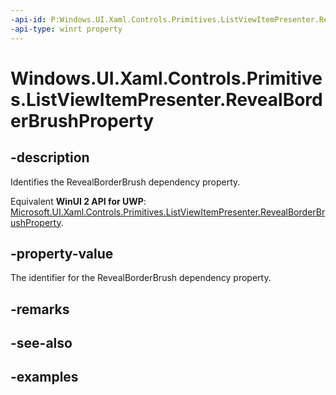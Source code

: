 ```yaml
---
-api-id: P:Windows.UI.Xaml.Controls.Primitives.ListViewItemPresenter.RevealBorderBrushProperty
-api-type: winrt property
---
```


<!-- Property syntax.
public DependencyProperty RevealBorderBrushProperty { get; }
-->

# Windows.UI.Xaml.Controls.Primitives.ListViewItemPresenter.RevealBorderBrushProperty

## -description

Identifies the RevealBorderBrush dependency property.

Equivalent **WinUI 2 API for UWP**: [Microsoft.UI.Xaml.Controls.Primitives.ListViewItemPresenter.RevealBorderBrushProperty](/windows/winui/api/microsoft.ui.xaml.controls.primitives.listviewitempresenter.revealborderbrushproperty).

## -property-value

The identifier for the RevealBorderBrush dependency property.

## -remarks

## -see-also

## -examples

